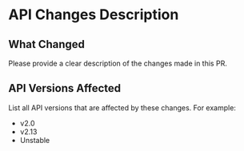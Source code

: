 # API Changes Description

## What Changed

Please provide a clear description of the changes made in this PR.


## API Versions Affected

List all API versions that are affected by these changes.
For example:
- v2.0
- v2.13
- Unstable
